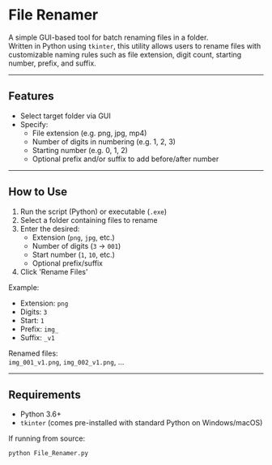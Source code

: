 # File Renamer

A simple GUI-based tool for batch renaming files in a folder.  
Written in Python using `tkinter`, this utility allows users to rename files with customizable naming rules such as file extension, digit count, starting number, prefix, and suffix.

---

## Features

- Select target folder via GUI
- Specify:
  - File extension (e.g. png, jpg, mp4)
  - Number of digits in numbering (e.g. 1, 2, 3)
  - Starting number (e.g. 0, 1, 2)
  - Optional prefix and/or suffix to add before/after number

---

## How to Use

1. Run the script (Python) or executable (`.exe`)
2. Select a folder containing files to rename
3. Enter the desired:
   - Extension (`png`, `jpg`, etc.)
   - Number of digits (`3` → `001`)
   - Start number (`1`, `10`, etc.)
   - Optional prefix/suffix
4. Click 'Rename Files'

Example:
- Extension: `png`
- Digits: `3`
- Start: `1`
- Prefix: `img_`
- Suffix: `_v1`

Renamed files:  
`img_001_v1.png`, `img_002_v1.png`, ...

---

## Requirements

- Python 3.6+
- `tkinter` (comes pre-installed with standard Python on Windows/macOS)

If running from source:
```bash
python File_Renamer.py
